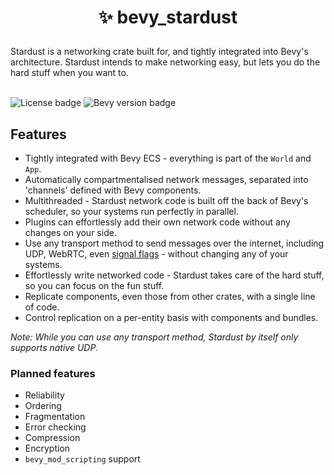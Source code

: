 <h1><p align="center">✨ bevy_stardust</p></h1>
Stardust is a networking crate built for, and tightly integrated into Bevy's architecture. Stardust intends to make networking easy, but lets you do the hard stuff when you want to.
<br></br>

![License badge](https://img.shields.io/github/license/veritius/bevy_stardust)
![Bevy version badge](https://img.shields.io/badge/bevy-0.11-blue?color=blue)

## Features
- Tightly integrated with Bevy ECS - everything is part of the `World` and `App`.
- Automatically compartmentalised network messages, separated into 'channels' defined with Bevy components.
- Multithreaded - Stardust network code is built off the back of Bevy's scheduler, so your systems run perfectly in parallel.
- Plugins can effortlessly add their own network code without any changes on your side.
- Use any transport method to send messages over the internet, including UDP, WebRTC, even [signal flags](https://en.wikipedia.org/wiki/International_maritime_signal_flags) - without changing any of your systems.
- Effortlessly write networked code - Stardust takes care of the hard stuff, so you can focus on the fun stuff.
- Replicate components, even those from other crates, with a single line of code.
- Control replication on a per-entity basis with components and bundles.

*Note: While you can use any transport method, Stardust by itself only supports native UDP.*

### Planned features
- Reliability
- Ordering
- Fragmentation
- Error checking
- Compression
- Encryption
- `bevy_mod_scripting` support